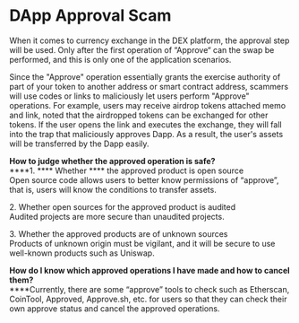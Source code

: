 # DApp Approval Scam

When it comes to currency exchange in the DEX platform, the approval step will be used. Only after the first operation of “Approve“ can the swap be performed, and this is only one of the application scenarios.&#x20;

Since the "Approve" operation essentially grants the exercise authority of part of your token to another address or smart contract address, scammers will use codes or links to maliciously let users perform "Approve" operations. For example, users may receive airdrop tokens attached memo and link, noted that the airdropped tokens can be exchanged for other tokens. If the user opens the link and executes the exchange, they will fall into the trap that maliciously approves Dapp. As a result, the user's assets will be transferred by the Dapp easily.

**How to judge whether the approved operation is safe?**\
****1. **** Whether **** the approved product is open source\
Open source code allows users to better know permissions of “approve”, that is, users will know the conditions to transfer assets.

2\. Whether open sources for the approved product is audited\
Audited projects are more secure than unaudited projects.

3\. Whether the approved products are of unknown sources\
Products of unknown origin must be vigilant, and it will be secure to use well-known products such as Uniswap.

**How do I know which approved operations I have made and how to cancel them?**\
****Currently, there are some “approve” tools to check such as Etherscan, CoinTool, Approved, Approve.sh, etc. for users so that they can check their own approve status and cancel the approved operations.
